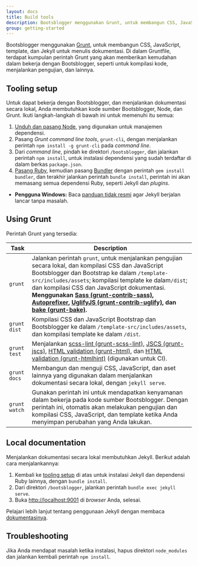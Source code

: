 ```yaml
---
layout: docs
title: Build tools
description: Bootsblogger menggunakan Grunt, untuk membangun CSS, JavaScript, template, dan Jekyll untuk menulis dokumentasi.
group: getting-started
---
```


Bootsblogger menggunakan [Grunt](http://gruntjs.com), untuk membangun CSS, JavaScript, template, dan Jekyll untuk menulis dokumentasi. Di dalam Gruntfile, terdapat kumpulan perintah Grunt yang akan memberikan kemudahan dalam bekerja dengan Bootsblogger, seperti untuk kompilasi kode, menjalankan pengujian, dan lainnya.

## Tooling setup

Untuk dapat bekerja dengan Bootsblogger, dan menjalankan dokumentasi secara lokal, Anda membutuhkan kode sumber Bootsblogger, Node, dan Grunt. Ikuti langkah-langkah di bawah ini untuk memenuhi itu semua:

1. [Unduh dan pasang Node](https://nodejs.org/download), yang digunakan untuk manajemen dependensi.
2. Pasang *Grunt command line tools*, `grunt-cli`, dengan menjalankan perintah `npm install -g grunt-cli` pada *command line*.
3. Dari *command line*, pindah ke direktori `/bootsblogger`, dan jalankan perintah `npm install`, untuk instalasi dependensi yang sudah terdaftar di dalam berkas `package.json`.
4. [Pasang Ruby](https://www.ruby-lang.org/en/documentation/installation/), kemudian pasang [Bundler](https://bundler.io/) dengan perintah `gem install bundler`, dan terakhir jalankan perintah `bundle install`, perintah ini akan memasang semua dependensi Ruby, seperti Jekyll dan *plugins*.
  - **Pengguna Windows:** Baca [panduan tidak resmi](http://jekyll-windows.juthilo.com/) agar Jekyll berjalan lancar tanpa masalah.

## Using Grunt

Perintah Grunt yang tersedia:

| Task | Description |
| --- | --- |
| `grunt` | Jalankan perintah `grunt`, untuk menjalankan pengujian secara lokal, dan kompilasi CSS dan JavaScript Bootsblogger dan Bootstrap ke dalam `/template-src/includes/assets`; kompilasi template ke dalam`/dist`; dan kompilasi CSS dan JavaScript dokumentasi. **Menggunakan [Sass (grunt-contrib-sass)](https://github.com/gruntjs/grunt-contrib-sass), [Autoprefixer](https://github.com/postcss/autoprefixer), [UglifyJS (grunt-contrib-uglify)](https://github.com/gruntjs/grunt-contrib-uglify), dan [bake (grunt-bake)](https://github.com/MathiasPaumgarten/grunt-bake).** |
| `grunt dist` | Kompilasi CSS dan JavaScript Bootstrap dan Bootsblogger ke dalam `/template-src/includes/assets`, dan kompilasi template ke dalam `/dist`. |
| `grunt test` | Menjalankan [scss-lint (grunt-scss-lint)](https://github.com/ahmednuaman/grunt-scss-lint), [JSCS (grunt-jscs)](https://github.com/jscs-dev/grunt-jscs), [HTML validation (grunt-html)](https://github.com/jzaefferer/grunt-html), dan [HTML validation (grunt-htmlhint)](https://github.com/yaniswang/grunt-htmlhint) (digunakan untuk CI). |
| `grunt docs` | Membangun dan menguji CSS, JavaScript, dan aset lainnya yang digunakan dalam menjalankan dokumentasi secara lokal, dengan `jekyll serve`. |
| `grunt watch` | Gunakan perintah ini untuk mendapatkan kenyamanan dalam bekerja pada kode sumber Bootsblogger. Dengan perintah ini, otomatis akan melakukan pengujian dan kompilasi CSS, JavaScript, dan template ketika Anda menyimpan perubahan yang Anda lakukan. |

## Local documentation

Menjalankan dokumentasi secara lokal membutuhkan Jekyll. Berikut adalah cara menjalankannya:

1. Kembali ke [tooling setup](#tooling-setup) di atas untuk instalasi Jekyll dan dependensi Ruby lainnya, dengan `bundle install`.
2. Dari direktori `/bootsblogger`, jalankan perintah `bundle exec jekyll serve`.
3. Buka <http://localhost:9001> di *browser* Anda, selesai.

Pelajari lebih lanjut tentang penggunaan Jekyll dengan membaca [dokumentasinya](https://jekyllrb.com/docs/home/).

## Troubleshooting

Jika Anda mendapat masalah ketika instalasi, hapus direktori `node_modules` dan jalankan kembali perintah `npm install`.

